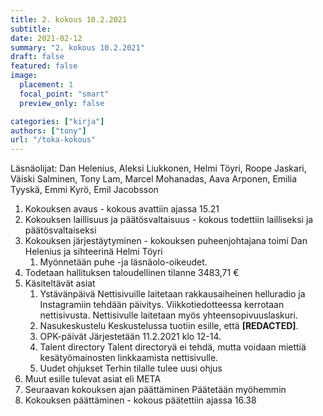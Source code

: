 ```yaml
---
title: 2. kokous 10.2.2021
subtitle: 
date: 2021-02-12
summary: "2. kokous 10.2.2021"
draft: false
featured: false
image:
  placement: 1
  focal_point: "smart"
  preview_only: false

categories: ["kirja"]
authors: ["tony"]
url: "/toka-kokous"
---
```

Läsnäolijat:
Dan Helenius, Aleksi Liukkonen, Helmi Töyri, Roope Jaskari, Väiski Salminen, Tony Lam, Marcel Mohanadas, Aava Arponen, Emilia Tyyskä, Emmi Kyrö, Emil Jacobsson  

1. Kokouksen avaus - kokous avattiin ajassa 15.21
2. Kokouksen laillisuus ja päätösvaltaisuus - kokous todettiin lailliseksi ja
päätösvaltaiseksi
3. Kokouksen järjestäytyminen - kokouksen puheenjohtajana toimi Dan Helenius  ja sihteerinä Helmi Töyri
	1. Myönnetään puhe -ja läsnäolo-oikeudet.
4. Todetaan hallituksen taloudellinen tilanne 3483,71 €
5. Käsiteltävät asiat
	1. Ystävänpäivä 
		Nettisivuille laitetaan rakkausaiheinen helluradio ja Instagramiin tehdään päivitys. Viikkotiedotteessa kerrotaan nettisivusta. Nettisivulle laitetaan myös yhteensopivuuslaskuri.
	2. Nasukeskustelu
		Keskustelussa tuotiin esille, että **[REDACTED]**.
	3. OPK-päivät
		Järjestetään 11.2.2021 klo 12-14.
	4. Talent directory
		Talent directoryä ei tehdä, mutta voidaan miettiä kesätyömainosten linkkaamista nettisivulle.
	5. Uudet ohjukset
		Terhin tilalle tulee uusi ohjus
6. Muut esille tulevat asiat eli META
7. Seuraavan kokouksen ajan päättäminen Päätetään myöhemmin 
8. Kokouksen päättäminen - kokous päätettiin ajassa 16.38